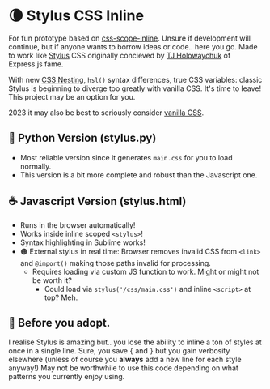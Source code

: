 # 🌘 Stylus CSS Inline

For fun prototype based on [css-scope-inline](https://github.com/gnat/css-scope-inline). Unsure if development will continue, but if anyone wants to borrow ideas or code.. here you go. Made to work like [Stylus](https://github.com/stylus/stylus) CSS originally concieved by [
TJ Holowaychuk](https://github.com/tj) of Express.js fame.

With new [CSS Nesting](https://developer.chrome.com/articles/css-nesting/), `hsl()` syntax differences, true CSS variables: classic Stylus is beginning to diverge too greatly with vanilla CSS. It's time to leave! This project may be an option for you.

2023 it may also be best to seriously consider [vanilla CSS](https://twitter.com/dhh/status/1719041666412347651).

## 🐍 Python Version (stylus.py)
* Most reliable version since it generates `main.css` for you to load normally.
* This version is a bit more complete and robust than the Javascript one.

## ☕ Javascript Version (stylus.html)
* Runs in the browser automatically!
* Works inside inline scoped `<stylus>`!
* Syntax highlighting in Sublime works!
* 🟠 External stylus in real time: Browser removes invalid CSS from `<link>` and `@import()` making those paths invalid for processing.
  * Requires loading via custom JS function to work. Might or might not be worth it?
    * Could load via `stylus('/css/main.css')` and inline `<script>` at top? Meh.


## 👀 Before you adopt.

I realise Stylus is amazing but.. you lose the ability to inline a ton of styles at once in a single line. Sure, you save `{` and `}` but you gain verbosity elsewhere (unless of course you **always** add a new line for each style anyway!) May not be worthwhile to use this code depending on what patterns you currently enjoy using.
